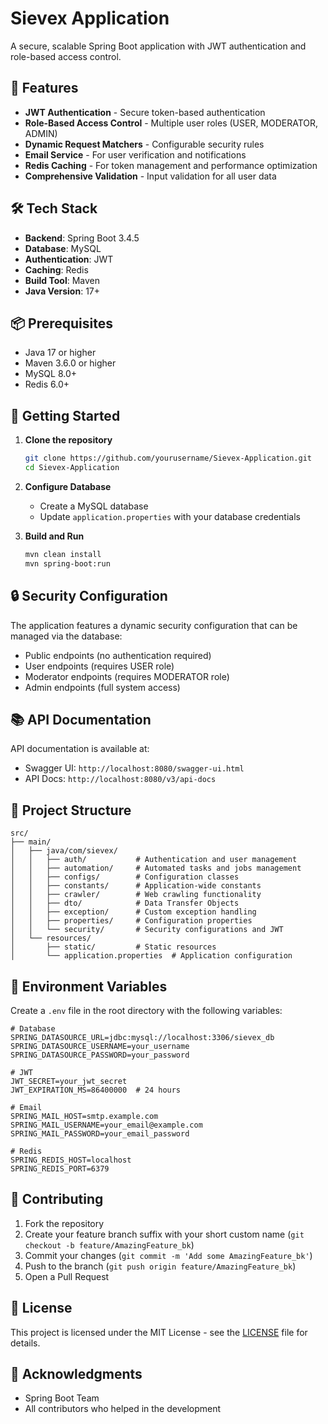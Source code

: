 # Sievex Application

A secure, scalable Spring Boot application with JWT authentication and role-based access control.

## 🚀 Features

- **JWT Authentication** - Secure token-based authentication
- **Role-Based Access Control** - Multiple user roles (USER, MODERATOR, ADMIN)
- **Dynamic Request Matchers** - Configurable security rules
- **Email Service** - For user verification and notifications
- **Redis Caching** - For token management and performance optimization
- **Comprehensive Validation** - Input validation for all user data

## 🛠️ Tech Stack

- **Backend**: Spring Boot 3.4.5
- **Database**: MySQL
- **Authentication**: JWT
- **Caching**: Redis
- **Build Tool**: Maven
- **Java Version**: 17+

## 📦 Prerequisites

- Java 17 or higher
- Maven 3.6.0 or higher
- MySQL 8.0+
- Redis 6.0+

## 🚀 Getting Started

1. **Clone the repository**
   ```bash
   git clone https://github.com/yourusername/Sievex-Application.git
   cd Sievex-Application
   ```

2. **Configure Database**
   - Create a MySQL database
   - Update `application.properties` with your database credentials
   
 
3. **Build and Run**
   ```bash
   mvn clean install
   mvn spring-boot:run
   ```

## 🔒 Security Configuration

The application features a dynamic security configuration that can be managed via the database:
- Public endpoints (no authentication required)
- User endpoints (requires USER role)
- Moderator endpoints (requires MODERATOR role)
- Admin endpoints (full system access)

## 📚 API Documentation

API documentation is available at:
- Swagger UI: `http://localhost:8080/swagger-ui.html`
- API Docs: `http://localhost:8080/v3/api-docs`

## 📂 Project Structure

```
src/
├── main/
│   ├── java/com/sievex/
│   │   ├── auth/           # Authentication and user management
│   │   ├── automation/     # Automated tasks and jobs management
│   │   ├── configs/        # Configuration classes
│   │   ├── constants/      # Application-wide constants
│   │   ├── crawler/        # Web crawling functionality
│   │   ├── dto/            # Data Transfer Objects
│   │   ├── exception/      # Custom exception handling
│   │   ├── properties/     # Configuration properties
│   │   └── security/       # Security configurations and JWT
│   └── resources/
│       ├── static/         # Static resources
│       └── application.properties  # Application configuration
```

## 🔄 Environment Variables

Create a `.env` file in the root directory with the following variables:

```properties
# Database
SPRING_DATASOURCE_URL=jdbc:mysql://localhost:3306/sievex_db
SPRING_DATASOURCE_USERNAME=your_username
SPRING_DATASOURCE_PASSWORD=your_password

# JWT
JWT_SECRET=your_jwt_secret
JWT_EXPIRATION_MS=86400000  # 24 hours

# Email
SPRING_MAIL_HOST=smtp.example.com
SPRING_MAIL_USERNAME=your_email@example.com
SPRING_MAIL_PASSWORD=your_email_password

# Redis
SPRING_REDIS_HOST=localhost
SPRING_REDIS_PORT=6379
```

## 🤝 Contributing

1. Fork the repository
2. Create your feature branch suffix with your short custom name (`git checkout -b feature/AmazingFeature_bk`)
3. Commit your changes (`git commit -m 'Add some AmazingFeature_bk'`)
4. Push to the branch (`git push origin feature/AmazingFeature_bk`)
5. Open a Pull Request

## 📄 License

This project is licensed under the MIT License - see the [LICENSE](LICENSE) file for details.

## 🙏 Acknowledgments

- Spring Boot Team
- All contributors who helped in the development
